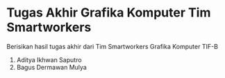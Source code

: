 # Tugas Akhir Grafika Komputer Tim Smartworkers
Berisikan hasil tugas akhir dari Tim Smartworkers Grafika Komputer TIF-B
1. Aditya Ikhwan Saputro
2. Bagus Dermawan Mulya

